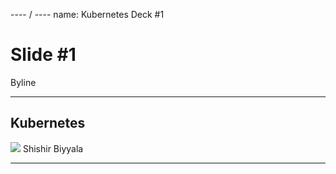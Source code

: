 ---- / ----
name: Kubernetes Deck #1

# Slide #1
Byline

---- ----

## Kubernetes
![](/images/google-kubernetes.png)
Shishir Biyyala


---- ----

## <Title>
* Kubernetes


---- ----

## Lists

Focus points
1. Explain the following:
  - _pod_
  - _replication controller_
  - _replica set_
  - words words
  - words words 
2. Demo using minikube:
	- demo the startup
	- demo the shutdown, and back up; how kubernetes bring the docker containers backup
3. Demo the rolling changes	

---- ----

## Table

| col1   | col2   |     col3 header |
| ------ | ------ | --------------: |
| abc    | def    |   right aligned |
| abc    | def    |   right aligned |
| abc    | def    |   right aligned |


---- ----

## Code

```js
$.getJSON('/pub/_opts.json', function(opts) {
  var generator = require('pub-generator')(opts)
  generator.load(function(err) {
    var $edit = $('textarea.editor')
    $edit.on('keyup', function() {
      generator.updateFragmentText(
        editor.binding,
        $edit.val())
    })
  })
})
```

---- ----

# Heading Level 1
## Level 2
### Level 3
#### Level 4
##### Level 5

---- ----

## Credits
[Jurgen Leschner](https://github.com/jldec/pub-sample-deck):


